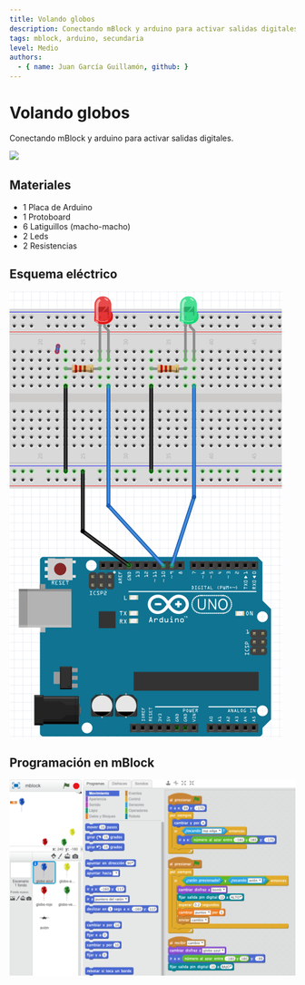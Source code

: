 ```yaml
---
title: Volando globos
description: Conectando mBlock y arduino para activar salidas digitales.
tags: mblock, arduino, secundaria
level: Medio
authors:
  - { name: Juan García Guillamón, github: }
---
```


# Volando globos

Conectando mBlock y arduino para activar salidas digitales.

![](practica.gif)

## Materiales

- 1 Placa de Arduino
- 1 Protoboard
- 6 Latiguillos (macho-macho)
- 2 Leds
- 2 Resistencias

## Esquema eléctrico

![](fritzing.png)

## Programación en mBlock

![](mblock.png)
